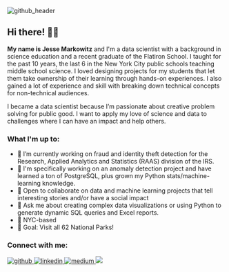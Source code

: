![github_header](https://user-images.githubusercontent.com/61672156/141156807-58bd4964-7183-4cef-b656-08a2a62ff462.png)

## Hi there! 👋🏼

**My name is Jesse Markowitz** and I'm a data scientist with a background in science education and a recent graduate of the Flatiron School. I taught for the past 10 years, the last 6 in the New York City public schools teaching middle school science. I loved designing projects for my students that let them take ownership of their learning through hands-on experiences. I also gained a lot of experience and skill with breaking down technical concepts for non-technical audiences. 

I became a data scientist because I’m passionate about creative problem solving for public good. I want to apply my love of science and data to challenges where I can have an impact and help others.

### What I'm up to:

- 🔭 I’m currently working on fraud and identity theft detection for the Research, Applied Analytics and Statistics (RAAS) division of the IRS.
- 🌱 I'm specifically working on an anomaly detection project and have learned a ton of PostgreSQL, plus grown my Python stats/machine-learning knowledge.
- 👯 Open to collaborate on data and machine learning projects that tell interesting stories and/or have a social impact
- 💬 Ask me about creating complex data visualizations or using Python to generate dynamic SQL queries and Excel reports.
- 🗽 NYC-based
- 🥅 Goal: Visit all 62 National Parks!

### Connect with me:

<a href="https://github.com/jmarkowi" target="_blank">
<img src=https://img.shields.io/badge/github-%2324292e.svg?&style=for-the-badge&logo=github&logoColor=white alt=github style="margin-bottom: 5px;" />
</a>
<a href="https://linkedin.com/in/jmarkowi" target="_blank">
<img src=https://img.shields.io/badge/linkedin-%231E77B5.svg?&style=for-the-badge&logo=linkedin&logoColor=white alt=linkedin style="margin-bottom: 5px;" />
</a>
<a href="https://medium.com/@jess.markowitz" target="_blank">
<img src=https://img.shields.io/badge/medium-%23292929.svg?&style=for-the-badge&logo=medium&logoColor=white alt=medium style="margin-bottom: 5px;" />
</a>  
<a href="mailto:brennanroel@gmail" rel="nofollow"><img src= "https://img.shields.io/badge/Gmail-D14836?style=for-the-badge&logo=gmail&logoColor=white" />
</a>
